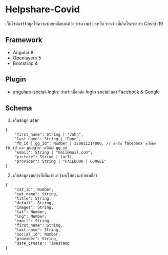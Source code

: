 # Helpshare-Covid
เว็บไซต์แชร์ข้อมูลให้ความช่วยเหลือและต้องการความช่วยเหลือ ระหว่างที่เกิดโรคระบาท Covid-19

## Framework
- Angular 8
- Openlayers 5
- Bootstrap 4


## Plugin
- [angularx-social-login](https://www.npmjs.com/package/angularx-social-login): สำหรับเชื่อมต่อ login social ของ Facebook & Google 

## Schema
1. เก็บข้อมูล user
```
{
    "first_name": String | "John",
    "last_name": String | "Done",
    "fb_id | gg_id": Number | 328811214000, // ถ้าเป็น facebook จะใช้คีย์ fb_id และ google จะใช้คีย์ gg_id
    "email": String | "mail@mail.com",
    "picture": String | (url),
    "provider": String | "FACEBOOK | GOOGLE"
}
```

2. เก็บข้อมูลรายการที่เพิ่มเข้ามา (ขอ/ให้ความช่วยเหลือ)
```
{
    "cat_id": Number,
    "cat_name": String,
    "title": String,
    "detail": String,
    "images": String,
    "lat": Number,
    "lng": Number,
    "email": String,
    "first_name": String,
    "last_name": String,
    "social_id": Number,
    "provider": String,
    "date_create": Timestamp
}
```
